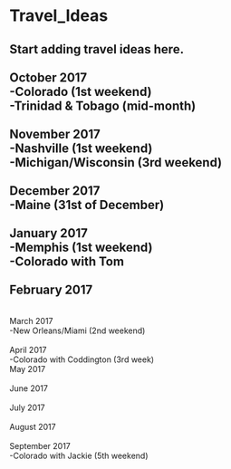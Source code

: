 # Travel_Ideas

Start adding travel ideas here.<br />
<br />October 2017<br />
-Colorado (1st weekend)<br />
-Trinidad & Tobago (mid-month)<br />
<br />November 2017<br />
-Nashville (1st weekend)<br />
-Michigan/Wisconsin (3rd weekend)<br />
<br />December 2017 <br />
-Maine (31st of December)<br />
 <br />January 2017<br />
-Memphis (1st weekend)<br />
-Colorado with Tom<br />
<br />February 2017 <br />
-
<br />March 2017<br />
-New Orleans/Miami (2nd weekend)<br />
<br />April 2017<br />
-Colorado with Coddington (3rd week)
<br />May 2017<br />
<br />June 2017<br />
<br />July 2017<br />
<br />August 2017<br />
<br />September 2017<br />
-Colorado with Jackie (5th weekend)
